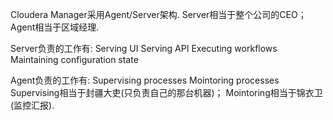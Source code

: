 Cloudera Manager采用Agent/Server架构. Server相当于整个公司的CEO；Agent相当于区域经理.

Server负责的工作有:
Serving UI
Serving API
Executing workflows
Maintaining configuration state

Agent负责的工作有:
Supervising processes
Mointoring processes
Supervising相当于封疆大吏(只负责自己的那台机器)；
Mointoring相当于锦衣卫(监控汇报).